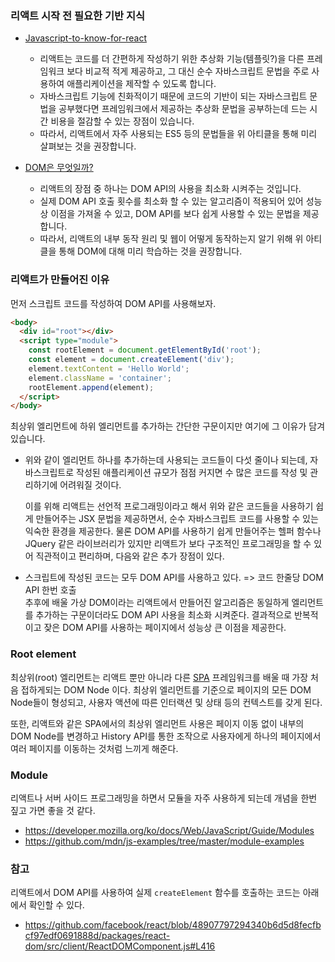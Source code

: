 ### 리액트 시작 전 필요한 기반 지식
- [Javascript-to-know-for-react](https://kentcdodds.com/blog/javascript-to-know-for-react)

  - 리액트는 코드를 더 간편하게 작성하기 위한 추상화 기능(템플릿?)을 다른 프레임워크 보다 비교적 적게 제공하고, 그 대신 순수 자바스크립트 문법을 주로 사용하여 애플리케이션을 제작할 수 있도록 합니다.
  - 자바스크립트 기능에 친화적이기 때문에 코드의 기반이 되는 자바스크립트 문법을 공부했다면 프레임워크에서 제공하는 추상화 문법을 공부하는데 드는 시간 비용을 절감할 수 있는 장점이 있습니다.
  - 따라서, 리액트에서 자주 사용되는 ES5 등의 문법들을 위 아티클을 통해 미리 살펴보는 것을 권장합니다.
- [DOM은 무엇일까?](https://wit.nts-corp.com/2019/02/14/5522)

  - 리액트의 장점 중 하나는 DOM API의 사용을 최소화 시켜주는 것입니다.
  - 실제 DOM API 호출 횟수를 최소화 할 수 있는 알고리즘이 적용되어 있어 성능상 이점을 가져올 수 있고, DOM API를 보다 쉽게 사용할 수 있는 문법을 제공합니다. 
  - 따라서, 리액트의 내부 동작 원리 및 웹이 어떻게 동작하는지 알기 위해 위 아티클을 통해 DOM에 대해 미리 학습하는 것을 권장합니다.

### 리액트가 만들어진 이유

먼저 스크립트 코드를 작성하여 DOM API를 사용해보자.

```html
<body>
  <div id="root"></div>
  <script type="module">
    const rootElement = document.getElementById('root');
    const element = document.createElement('div');
    element.textContent = 'Hello World';
    element.className = 'container';
    rootElement.append(element);
  </script>
</body>
```

최상위 엘리먼트에 하위 엘리먼트를 추가하는 간단한 구문이지만 여기에 그 이유가 담겨 있습니다.

- 위와 같이 엘리먼트 하나를 추가하는데 사용되는 코드들이 다섯 줄이나 되는데, 자바스크립트로 작성된 애플리케이션 규모가 점점 커지면 수 많은 코드를 작성 및 관리하기에 어려워질 것이다. <br>

  이를 위해 리액트는 선언적 프로그래밍이라고 해서 위와 같은 코드들을 사용하기 쉽게 만들어주는 JSX 문법을 제공하면서, 순수 자바스크립트 코드를 사용할 수 있는 익숙한 환경을 제공한다. 물론 DOM API를 사용하기 쉽게 만들어주는 헬퍼 함수나 JQuery 같은 라이브러리가 있지만
  리액트가 보다 구조적인 프로그래밍을 할 수 있어 직관적이고 편리하며, 다음와 같은 추가 장점이 있다. 
- 스크립트에 작성된 코드는 모두 DOM API를 사용하고 있다. => 코드 한줄당 DOM API 한번 호출<br>
  추후에 배울 가상 DOM이라는 리액트에서 만들어진 알고리즘은 동일하게 엘리먼트를 추가하는 구문이더라도 DOM API 사용을 최소화 시켜준다. 결과적으로 반복적이고 잦은 DOM API를 사용하는 페이지에서 성능상 큰 이점을 제공한다.

### Root element
최상위(root) 엘리먼트는 리액트 뿐만 아니라 다른 [SPA](https://ko.wikipedia.org/wiki/%EC%8B%B1%EA%B8%80_%ED%8E%98%EC%9D%B4%EC%A7%80_%EC%95%A0%ED%94%8C%EB%A6%AC%EC%BC%80%EC%9D%B4%EC%85%98) 프레임워크를 배울 때
가장 처음 접하게되는 DOM Node 이다. 최상위 엘리먼트를 기준으로 페이지의 모든 DOM Node들이 형성되고, 사용자 액션에 따른 인터랙션 및 상태 등의 컨텍스트를 갖게 된다. <br>

또한, 리액트와 같은 SPA에서의 최상위 엘리먼트 사용은 페이지 이동 없이 내부의 DOM Node를 변경하고 History API를 통한 조작으로 사용자에게 하나의 페이지에서 여러 페이지를 이동하는 것처럼 느끼게 해준다.

### Module
리액트나 서버 사이드 프로그래밍을 하면서 모듈을 자주 사용하게 되는데 개념을 한번 짚고 가면 좋을 것 같다.
- https://developer.mozilla.org/ko/docs/Web/JavaScript/Guide/Modules
- https://github.com/mdn/js-examples/tree/master/module-examples 

### 참고
리액트에서 DOM API를 사용하여 실제 `createElement` 함수를 호출하는 코드는 아래에서 확인할 수 있다.
  - https://github.com/facebook/react/blob/48907797294340b6d5d8fecfbcf97edf0691888d/packages/react-dom/src/client/ReactDOMComponent.js#L416
